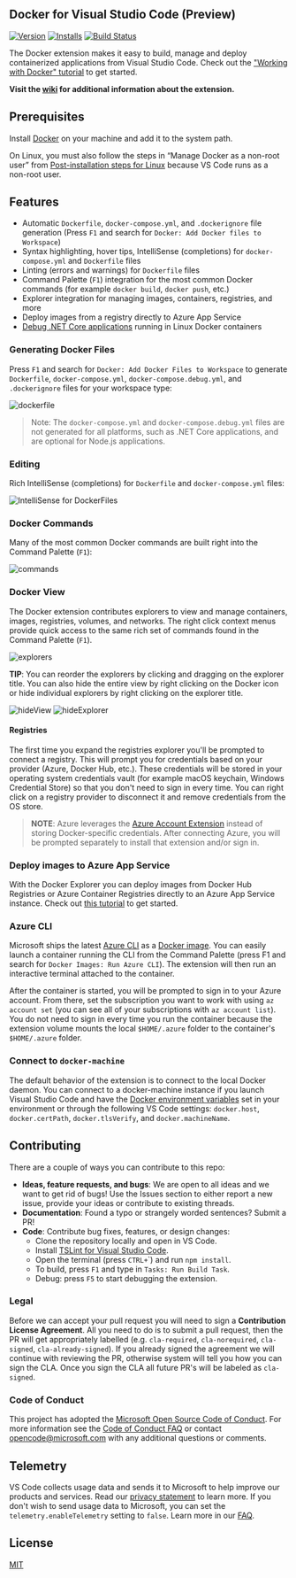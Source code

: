 ## Docker for Visual Studio Code (Preview)

[![Version](https://vsmarketplacebadge.apphb.com/version/ms-azuretools.vscode-docker.svg)](https://marketplace.visualstudio.com/items?itemName=ms-azuretools.vscode-docker) [![Installs](https://vsmarketplacebadge.apphb.com/installs-short/ms-azuretools.vscode-docker.svg)](https://marketplace.visualstudio.com/items?itemName=ms-azuretools.vscode-docker) [![Build Status](https://dev.azure.com/ms-azuretools/AzCode/_apis/build/status/vscode-docker)](https://dev.azure.com/ms-azuretools/AzCode/_build/latest?definitionId=8)

The Docker extension makes it easy to build, manage and deploy containerized applications from Visual Studio Code. Check out the ["Working with Docker" tutorial](https://code.visualstudio.com/docs/azure/docker) to get started.

**Visit the [wiki](https://github.com/Microsoft/vscode-docker/wiki) for additional information about the extension.**

## Prerequisites

Install [Docker](https://aka.ms/AA37qtj) on your machine and add it to the system path.

On Linux, you must also follow the steps in “Manage Docker as a non-root user” from [Post-installation steps for Linux](https://aka.ms/AA37yk6) because VS Code runs as a non-root user.

## Features

* Automatic `Dockerfile`, `docker-compose.yml`, and `.dockerignore` file generation (Press `F1` and search for `Docker: Add Docker files to Workspace`)
* Syntax highlighting, hover tips, IntelliSense (completions) for `docker-compose.yml` and `Dockerfile` files
* Linting (errors and warnings) for `Dockerfile` files
* Command Palette (`F1`) integration for the most common Docker commands (for example `docker build`, `docker push`, etc.)
* Explorer integration for managing images, containers, registries, and more
* Deploy images from a registry directly to Azure App Service
* [Debug .NET Core applications](https://github.com/microsoft/vscode-docker/wiki/Debug-.NET-Core-(Preview)) running in Linux Docker containers

### Generating Docker Files

Press `F1` and search for `Docker: Add Docker Files to Workspace` to generate `Dockerfile`, `docker-compose.yml`, `docker-compose.debug.yml`, and `.dockerignore` files for your workspace type:

![dockerfile](resources/readme/generateFiles.gif)

> Note: The `docker-compose.yml` and `docker-compose.debug.yml` files are not generated for all platforms, such as .NET Core applications, and are optional for Node.js applications.

### Editing

Rich IntelliSense (completions) for `Dockerfile` and `docker-compose.yml` files:

![IntelliSense for DockerFiles](resources/readme/intelliSense.gif)

### Docker Commands

Many of the most common Docker commands are built right into the Command Palette (`F1`):

![commands](resources/readme/commands.png)

### Docker View

The Docker extension contributes explorers to view and manage containers, images, registries, volumes, and networks. The right click context menus provide quick access to the same rich set of commands found in the Command Palette (`F1`).

![explorers](resources/readme/explorers.png)

**TIP**: You can reorder the explorers by clicking and dragging on the explorer title. You can also hide the entire view by right clicking on the Docker icon or hide individual explorers by right clicking on the explorer title.

![hideView](resources/readme/hideView.png) ![hideExplorer](resources/readme/hideExplorer.png)

#### Registries

The first time you expand the registries explorer you'll be prompted to connect a registry. This will prompt you for credentials based on your provider (Azure, Docker Hub, etc.). These credentials will be stored in your operating system credentials vault (for example macOS keychain, Windows Credential Store) so that you don't need to sign in every time. You can right click on a registry provider to disconnect it and remove credentials from the OS store.

> **NOTE**: Azure leverages the [Azure Account Extension](https://marketplace.visualstudio.com/items?itemName=ms-vscode.azure-account) instead of storing Docker-specific credentials. After connecting Azure, you will be prompted separately to install that extension and/or sign in.

### Deploy images to Azure App Service

With the Docker Explorer you can deploy images from Docker Hub Registries or Azure Container Registries directly to an Azure App Service instance. Check out [this tutorial](https://code.visualstudio.com/tutorials/docker-extension/getting-started) to get started.

### Azure CLI

Microsoft ships the latest [Azure CLI](https://github.com/azure/azure-cli) as a [Docker image](https://hub.docker.com/r/azuresdk/azure-cli-python/). You can easily launch a container running the CLI from the Command Palette (press F1 and search for `Docker Images: Run Azure CLI`). The extension will then run an interactive terminal attached to the container.

After the container is started, you will be prompted to sign in to your Azure account. From there, set the subscription you want to work with using `az account set` (you can see all of your subscriptions with `az account list`). You do not need to sign in every time you run the container because the extension volume mounts the local `$HOME/.azure` folder to the container's `$HOME/.azure` folder.

### Connect to `docker-machine`

The default behavior of the extension is to connect to the local Docker daemon. You can connect to a docker-machine instance if you launch Visual Studio Code and have the [Docker environment variables](https://docs.docker.com/machine/reference/env/) set in your environment or through the following VS Code settings: `docker.host`, `docker.certPath`, `docker.tlsVerify`, and `docker.machineName`.

## Contributing

There are a couple of ways you can contribute to this repo:

* **Ideas, feature requests, and bugs**: We are open to all ideas and we want to get rid of bugs! Use the Issues section to either report a new issue, provide your ideas or contribute to existing threads.
* **Documentation**: Found a typo or strangely worded sentences? Submit a PR!
* **Code**: Contribute bug fixes, features, or design changes:
  * Clone the repository locally and open in VS Code.
  * Install [TSLint for Visual Studio Code](https://marketplace.visualstudio.com/items?itemName=ms-vscode.vscode-typescript-tslint-plugin).
  * Open the terminal (press `CTRL+`\`) and run `npm install`.
  * To build, press `F1` and type in `Tasks: Run Build Task`.
  * Debug: press `F5` to start debugging the extension.

### Legal

Before we can accept your pull request you will need to sign a **Contribution License Agreement**. All you need to do is to submit a pull request, then the PR will get appropriately labelled (e.g. `cla-required`, `cla-norequired`, `cla-signed`, `cla-already-signed`). If you already signed the agreement we will continue with reviewing the PR, otherwise system will tell you how you can sign the CLA. Once you sign the CLA all future PR's will be labeled as `cla-signed`.

### Code of Conduct

This project has adopted the [Microsoft Open Source Code of Conduct](https://opensource.microsoft.com/codeofconduct/). For more information see the [Code of Conduct FAQ](https://opensource.microsoft.com/codeofconduct/faq/) or contact [opencode@microsoft.com](mailto:opencode@microsoft.com) with any additional questions or comments.

## Telemetry

VS Code collects usage data and sends it to Microsoft to help improve our products and services. Read our [privacy statement](https://go.microsoft.com/fwlink/?LinkID=528096&clcid=0x409) to learn more. If you don't wish to send usage data to Microsoft, you can set the `telemetry.enableTelemetry` setting to `false`. Learn more in our [FAQ](https://code.visualstudio.com/docs/supporting/faq#_how-to-disable-telemetry-reporting).

## License

[MIT](LICENSE.md)
